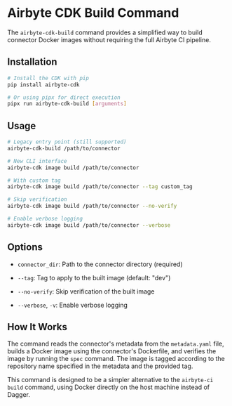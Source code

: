 # Airbyte CDK Build Command

The `airbyte-cdk-build` command provides a simplified way to build connector Docker images without requiring the full Airbyte CI pipeline.

## Installation

```bash
# Install the CDK with pip
pip install airbyte-cdk

# Or using pipx for direct execution
pipx run airbyte-cdk-build [arguments]
```

## Usage

```bash
# Legacy entry point (still supported)
airbyte-cdk-build /path/to/connector

# New CLI interface
airbyte-cdk image build /path/to/connector

# With custom tag
airbyte-cdk image build /path/to/connector --tag custom_tag

# Skip verification
airbyte-cdk image build /path/to/connector --no-verify

# Enable verbose logging
airbyte-cdk image build /path/to/connector --verbose
```

## Options

- `connector_dir`: Path to the connector directory (required)
- `--tag`: Tag to apply to the built image (default: "dev")

- `--no-verify`: Skip verification of the built image
- `--verbose`, `-v`: Enable verbose logging

## How It Works

The command reads the connector's metadata from the `metadata.yaml` file, builds a Docker image using the connector's Dockerfile, and verifies the image by running the `spec` command. The image is tagged according to the repository name specified in the metadata and the provided tag.

This command is designed to be a simpler alternative to the `airbyte-ci build` command, using Docker directly on the host machine instead of Dagger.
